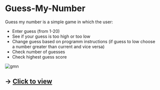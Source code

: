 # Guess-My-Number

Guess my number is a simple game in which the user:

- Enter guess (from 1-20)
- See if your guess is too high or too low
- Change guess based on programm instructions (if guess to low choose a number greater than current and vice versa)
- Check number of guesses
- Check highest guess score

![gmn](https://user-images.githubusercontent.com/99020542/189478059-4ade0bc5-f391-43fe-ac14-0c6dc9ec4a4e.gif)

## -> [Click to view](https://distorrrtion.github.io/Guess-My-Number/)
